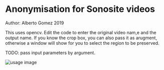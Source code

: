 # Anonymisation for Sonosite videos

Author: Alberto Gomez 2019

This uses opencv. Edit the code to enter the original video nam,e and the output name. If you know the crop box, you can also pass it as arugment, otherwise a window will show for you to select the region to be preserved.

TODO: pass input parameters by argument.

![usage image](/Art/usage.gif "Usage")
